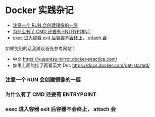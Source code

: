 # Docker 实践杂记

<!-- @import "[TOC]" {cmd="toc" depthFrom=3 depthTo=6 orderedList=false} -->

<!-- code_chunk_output -->

- [注意一个 RUN 会创建镜像的一层](#注意一个-run-会创建镜像的一层)
- [为什么有了 CMD 还要有 ENTRYPOINT](#为什么有了-cmd-还要有-entrypoint)
- [exec 进入容器 exit 后容器不会终止， attach 会](#exec-进入容器-exit-后容器不会终止-attach-会)

<!-- /code_chunk_output -->

如果使用的话我建议首先参考网站：
- 中文 https://vuepress.mirror.docker-practice.com/
- 如果上面的挂了再看英文 Doc https://docs.docker.com/get-started/

### 注意一个 RUN 会创建镜像的一层

### 为什么有了 CMD 还要有 ENTRYPOINT

### exec 进入容器 exit 后容器不会终止， attach 会